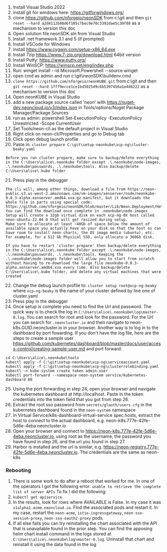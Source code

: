 1. Install Visual Studio 2022
2. install git for windows here: https://gitforwindows.org/
3. clone https://github.com/nforgeio/neonSDK from c:\git and then `git reset --hard a2d4112b08d6f105c7bec9e70c3392dae5c30f88` as a mechanism to version this doc
4. Open solution file neonSDK.sln from Visual Studio
5. Install .net framework 3.1 and 5 (if prompted)
6. Install VSCode for Windows
7. Install https://www.cygwin.com/setup-x86_64.exe
8. Install 7zip https://www.7-zip.org/download.html 64bit version
9. Install Putty: https://www.putty.org/
10. Install WinSCP: https://winscp.net/eng/index.php
11. Run: winget install --id Microsoft.Powershell --source winget
12. open cmd as admin and run c:\git\neonSDK\buildenv.cmd
13. `clone https://github.com/nforgeio/neonKUBE.git` from c:\git and then `git reset --hard 1fff9ecce1ce1bd5025d9c6b5397456a1e4d6222` as a mechanism to version this doc
14. Open neonKUBE in Visual Studio
15. add a new package source called 'neon' with https://nuget-dev.neoncloud.io/v3/index.json in Tools/options/Nuget Package Manager/Package Sources
16. run as admin: powershell Set-ExecutionPolicy -ExecutionPolicy Unrestricted -Scope CurrentUser
17. Set Tools/neon-cli as the default project in Visual Studio
18. Right click on neon-cli/Properties and go to Debug tab
18. Click open debug launch profile
20. Paste in: `cluster prepare C:\git\setup-neonkube\xcp-ng\cluster-beaky.yaml`
```
Before you run cluster prepare, make sure to backup/delete everything in the C:\Users\alice\.neonkube folder except .\.neonkube\node-images, .\.neonkube\passwords, .\.neonkube\tools. Also backup/delete C:\Users\alice\.kube folder
```
21. Press play in the debugger 
```
The cli will, among other things, download a file from https://neon-public.s3.us-west-2.amazonaws.com/vm-images/xenserver/node/neonkube-0.8.3-alpha.xenserver.amd64.xva.gz.manifest, but it downloads the whole file in parts using special code: https://github.com/nforgeio/neonSDK/blob/master/Lib/Neon.Deployment/Helper/DeploymentHelper.cs#L206. 
You can find the download once complete in .neonkube\node-images
Setup will create a 32gb virtual disk on each xcp-ng-0X host called neon-ubuntu-22.04 0 that will get resized during setup. 
Make sure to allocate at least ~40Gb of space below the amount of available space you actually have on your disk so that the host os can have room to install neon charts, the OS image media (ubuntu), etc. For example, for a 512 Gb Physical SSD, only allocate a 360Gb disk.

If you have to restart 'cluster prepare' then backup/delete everything in the C:\Users\alice\.neonkube folder except .\.neonkube\node-images, .\.neonkube\passwords, .\.neonkube\tools. Keeping the .\.neonkube\node-images folder will allow you to start from scratch without having to re-download the large file neonkube-0.8.3-alpha.xenserver.amd64.xva every time. Also backup/delete C:\Users\alice\.kube folder, and delete any virtual machines that were created
```
22. Change the debug launch profile to: `cluster setup root@xcp-ng-beaky` where `xcp-ng-beaky` is the name of your cluster defined by line one of cluster.yaml
23. Press play in the debugger
24. Once setup is complete you need to find the Url and password. The quick way is to check the log in `C:\Users\alice\.neonkube\log\master-0.log`. You can search for root and look for the password. For the Url you can search for `.neoncluster.io` and then navigate to neon-k8s.GUID.neoncluster.io in your browser. Another way is to log in to the dashboard by port fowarding. If you don't have the log file, here are the steps to create a sample user https://github.com/kubernetes/dashboard/blob/master/docs/user/access-control/creating-sample-user.md and port forward:
```
cd C:\Users\alice\.neonkube\tools
kubectl apply -f C:\git\setup-neonkube\xcp-ng\serviceaccount.yaml
kubectl apply -f C:\git\setup-neonkube\xcp-ng\clusterrolebinding.yaml
kubectl -n kube-system create token admin-user
kubectl port-forward --namespace neon-system service/kubernetes-dashboard 80
```
25. Using the port forwarding in step 24, open your browser and navigate the kubernetes dashboard at http://localhost. Paste in the token credentials into the token field that you got from step 26.
26. Extract the root sso password from `secrets/glauth/users.cfg` in the kubernetes dashboard found in the `neon-system` namespace
27. In Virtual Service/k8s-dashboard-virtual-service spec.hosts, extract the host to connect to the actual dashboard, e.g. neon-k8s.777e-42fe-5d6e-4eba.neoncluster.io
28. Open your browser and connect to https://neon-k8s.777e-42fe-5d6e-4eba.neoncluster.io, using root as the username, the password you have found in step 26, and the url you found in step 27.
29. Harbor is installed and the url is similar, e.g. https://neon-registry.777e-42fe-5d6e-4eba.neoncluster.io. The credentials are the same as neon-k8s

### Rebooting
1. There is some work to do after a reboot that worked for me. In one of the operators I got the following error: `unable to retrieve the complete list of server APIs` To fix I did the following:
2. `kubectl get apiservice`
3. In the results, look for rows where AVAILABLE is False. In my case it was `v1alpha1.acme.neoncloud.io`. Find the associated pods and restart it. In my case, restart the `neon-acme`, `istio-ingressgateway`, `neon-sso-session-proxy`, `neon-sso-oauth2-proxy` pods.
4. If all else fails you can try reinstalling the chart associated with the API that is unavailable found in the prior step. You can find the apposing helm chart install command in the logs stored at `C:\Users\alice\.neonkube\log\master-0.log`. Uninstall that chart and reinstall it using the data found in the log


